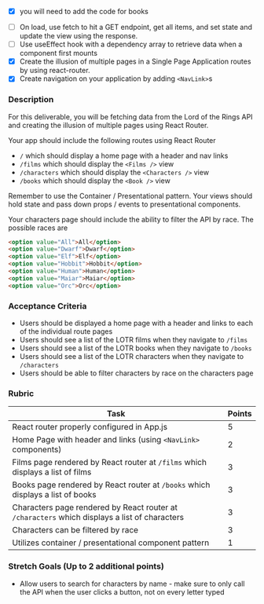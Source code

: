 - [x] you will need to add the code for books
<!-- Take a close look at the characters code for fetching to determine how to connect it to your state variables. -->
- [ ] On load, use fetch to hit a GET endpoint, get all items, and set state and update the view using the response.
- [ ] Use useEffect hook with a dependency array to retrieve data when a component first mounts
- [x] Create the illusion of multiple pages in a Single Page Application routes by using react-router.
- [x] Create navigation on your application by adding `<NavLink>`s

### Description

For this deliverable, you will be fetching data from the Lord of the Rings API and creating the illusion of multiple pages using React Router.

Your app should include the following routes using React Router

- `/` which should display a home page with a header and nav links
- `/films` which should display the `<Films />` view
- `/characters` which should display the `<Characters />` view
- `/books` which should display the `<Book />` view

Remember to use the Container / Presentational pattern. Your views should hold state and pass down props / events to presentational components.

Your characters page should include the ability to filter the API by race. The possible races are

```html
<option value="All">All</option>
<option value="Dwarf">Dwarf</option>
<option value="Elf">Elf</option>
<option value="Hobbit">Hobbit</option>
<option value="Human">Human</option>
<option value="Maiar">Maiar</option>
<option value="Orc">Orc</option>
```

### Acceptance Criteria

- Users should be displayed a home page with a header and links to each of the individual route pages
- Users should see a list of the LOTR films when they navigate to `/films`
- Users should see a list of the LOTR books when they navigate to `/books`
- Users should see a list of the LOTR characters when they navigate to `/characters`
- Users should be able to filter characters by race on the characters page

### Rubric

| Task                                                                                          | Points |
| --------------------------------------------------------------------------------------------- | ------ |
| React router properly configured in App.js                                                    | 5      |
| Home Page with header and links (using `<NavLink>` components)                                | 2      |
| Films page rendered by React router at `/films` which displays a list of films                | 3      |
| Books page rendered by React router at `/books` which displays a list of books                | 3      |
| Characters page rendered by React router at `/characters` which displays a list of characters | 3      |
| Characters can be filtered by race                                                            | 3      |
| Utilizes container / presentational component pattern                                         | 1      |

### Stretch Goals (Up to 2 additional points)

- Allow users to search for characters by name - make sure to only call the API when the user clicks a button, not on every letter typed
